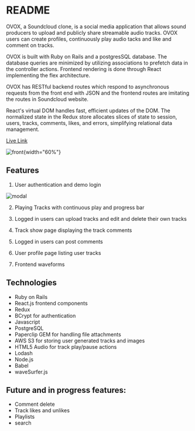 # README
OVOX, a Soundcloud clone, is a social media application that allows sound producers to upload and publicly share streamable audio tracks. OVOX users can create profiles, continuously play audio tacks and like and comment on tracks.

OVOX is built with Ruby on Rails and a postgresSQL database. The database queries are minimized by utilizing associations to prefetch data in the controller actions. Frontend rendering is done through React implementing the flex architecture.

OVOX has RESTful backend routes which respond to asynchronous requests from the front end with JSON and the frontend routes are imitating the routes in Soundcloud website.

React's virtual DOM handles fast, efficient updates of the DOM. The normalized state in the Redux store allocates slices of state to session, users, tracks, comments, likes, and errors, simplifying relational data management.

[Live Link](https://ovox.herokuapp.com)


![front](https://github.com/Masoule/OVOX/blob/master/app/assets/images/ovox/front.png){width="60%"}

## Features

1.  User authentication and demo login

![modal](https://github.com/Masoule/OVOX/blob/master/app/assets/images/ovox/modal.png)

2. Playing Tracks with continuous play and progress bar

3. Logged in users can upload tracks and edit and delete their own tracks

4. Track show page displaying the track comments

5. Logged in users can post comments

6. User profile page listing user tracks

7. Frontend waveforms



## Technologies

* Ruby on Rails
* React.js frontend components
* Redux
* BCrypt for authentication
* Javascript
* PostgreSQL
* Paperclip GEM for handling file attachments
* AWS S3 for storing user generated tracks and images
* HTML5 Audio for track play/pause actions
* Lodash
* Node.js
* Babel
* waveSurfer.js


## Future and in progress features:
* Comment delete
* Track likes and unlikes
* Playlists
* search
